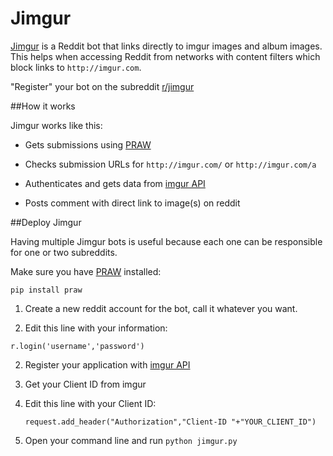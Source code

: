 Jimgur
======

[Jimgur](http://www.reddit.com/r/jimgur/wiki/index) is a Reddit bot that links directly to imgur images and album images. This helps when accessing Reddit from networks with content filters which block links to `http://imgur.com`.

"Register" your bot on the subreddit [r/jimgur](http://www.reddit.com/r/jimgur/)

##How it works

Jimgur works like this:

* Gets submissions using [PRAW](https://praw.readthedocs.org/en/latest/)

* Checks submission URLs for `http://imgur.com/` or `http://imgur.com/a`

* Authenticates and gets data from [imgur API](https://api.imgur.com/)

* Posts comment with direct link to image(s) on reddit

##Deploy Jimgur

Having multiple Jimgur bots is useful because each one can be responsible for one or two subreddits.

Make sure you have [PRAW](https://praw.readthedocs.org/en/latest/) installed:

   `pip install praw`

1. Create a new reddit account for the bot, call it whatever you want.

2.  Edit this line with your information:

   `r.login('username','password')`

2. Register your application with [imgur API](https://api.imgur.com/)

3. Get your Client ID from imgur

4. Edit this line with your Client ID:

   `request.add_header("Authorization","Client-ID "+"YOUR_CLIENT_ID")`

5. Open your command line and run `python jimgur.py`

